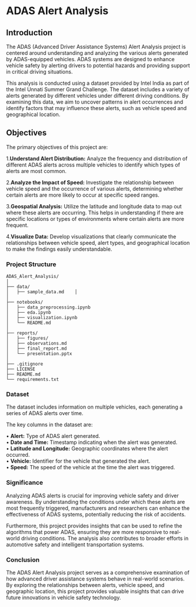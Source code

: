 # ADAS Alert Analysis

## Introduction
The ADAS (Advanced Driver Assistance Systems) Alert Analysis project is centered around understanding and analyzing the various alerts generated by ADAS-equipped vehicles. ADAS systems are designed to enhance vehicle safety by alerting drivers to potential hazards and providing support in critical driving situations.

This analysis is conducted using a dataset provided by Intel India as part of the Intel Unnati Summer Grand Challenge. The dataset includes a variety of alerts generated by different vehicles under different driving conditions. By examining this data, we aim to uncover patterns in alert occurrences and identify factors that may influence these alerts, such as vehicle speed and geographical location.

## Objectives
The primary objectives of this project are:

1.**Understand Alert Distribution:** 
 Analyze the frequency and distribution of different ADAS alerts across multiple vehicles to identify which types of alerts are most common.

2.**Analyze the Impact of Speed:** Investigate the relationship between vehicle speed and the occurrence of various alerts, determining whether certain alerts are more likely to occur at specific speed ranges.

3.**Geospatial Analysis:** Utilize the latitude and longitude data to map out where these alerts are occurring. This helps in understanding if there are specific locations or types of environments where certain alerts are more frequent.

4.**Visualize Data:** Develop visualizations that clearly communicate the relationships between vehicle speed, alert types, and geographical location to make the findings easily understandable.

### Project Structure

    ADAS_Alert_Analysis/
    │
    ├── data/
    │   ├── sample_data.md    │   
    │
    ├── notebooks/
    │   ├── data_preprocessing.ipynb
    │   ├── eda.ipynb
    │   ├── visualization.ipynb
    │   └── README.md
    │
    ├── reports/
    │   ├── figures/
    │   ├── observations.md
    │   ├── final_report.md
    │   └── presentation.pptx
    │
    ├── .gitignore
    ├── LICENSE
    ├── README.md
    └── requirements.txt

### Dataset
The dataset includes information on multiple vehicles, each generating a series of ADAS alerts over time. 

The key columns in the dataset are:

•	**Alert:** Type of ADAS alert generated.   
•	**Date and Time:** Timestamp indicating when the alert was generated.    
•	**Latitude and Longitude:** Geographic coordinates where the alert occurred.   
•	**Vehicle:** Identifier for the vehicle that generated the alert.   
•	**Speed:** The speed of the vehicle at the time the alert was triggered.

### Significance
Analyzing ADAS alerts is crucial for improving vehicle safety and driver awareness. By understanding the conditions under which these alerts are most frequently triggered, manufacturers and researchers can enhance the effectiveness of ADAS systems, potentially reducing the risk of accidents.

Furthermore, this project provides insights that can be used to refine the algorithms that power ADAS, ensuring they are more responsive to real-world driving conditions. The analysis also contributes to broader efforts in automotive safety and intelligent transportation systems.

### Conclusion
The ADAS Alert Analysis project serves as a comprehensive examination of how advanced driver assistance systems behave in real-world scenarios. By exploring the relationships between alerts, vehicle speed, and geographic location, this project provides valuable insights that can drive future innovations in vehicle safety technology.




  
